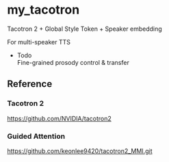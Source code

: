 # my_tacotron
Tacotron 2 + Global Style Token + Speaker embedding

For multi-speaker TTS
- Todo  
Fine-grained prosody control & transfer

## Reference
### Tacotron 2
https://github.com/NVIDIA/tacotron2
### Guided Attention
https://github.com/keonlee9420/tacotron2_MMI.git
